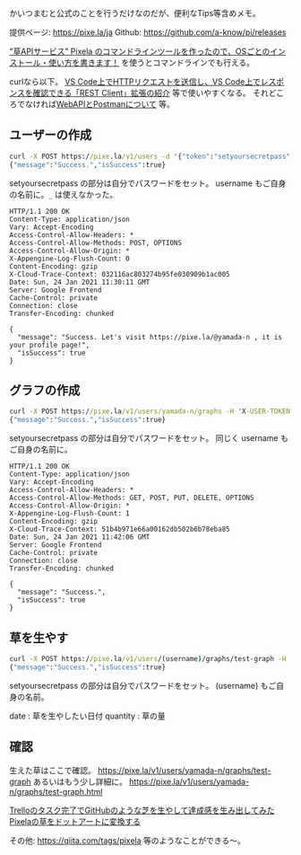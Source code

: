 かいつまむと公式のことを行うだけなのだが、便利なTips等含めメモ。

提供ページ:
https://pixe.la/ja
Github:
https://github.com/a-know/pi/releases

["草APIサービス" Pixela のコマンドラインツールを作ったので、OSごとのインストール・使い方を書きます！](https://blog.a-know.me/entry/2019/02/24/214142) を使うとコマンドラインでも行える。

curlなら以下。
[VS Code上でHTTPリクエストを送信し、VS Code上でレスポンスを確認できる「REST Client」拡張の紹介](https://qiita.com/toshi0607/items/c4440d3fbfa72eac840c) 等で使いやすくなる。
それどころでなければ[WebAPIとPostmanについて](https://qiita.com/notch0314/items/97c7d1bb565fdae4a712) 等。


## ユーザーの作成

```bat
curl -X POST https://pixe.la/v1/users -d '{"token":"setyoursecretpass", "username":"yamada-n", "agreeTermsOfService":"yes", "notMinor":"yes"}'
{"message":"Success.","isSuccess":true}
```

setyoursecretpass の部分は自分でパスワードをセット。
username もご自身の名前に。`_` は使えなかった。


```
HTTP/1.1 200 OK
Content-Type: application/json
Vary: Accept-Encoding
Access-Control-Allow-Headers: *
Access-Control-Allow-Methods: POST, OPTIONS
Access-Control-Allow-Origin: *
X-Appengine-Log-Flush-Count: 0
Content-Encoding: gzip
X-Cloud-Trace-Context: 032116ac803274b95fe030909b1ac005
Date: Sun, 24 Jan 2021 11:30:11 GMT
Server: Google Frontend
Cache-Control: private
Connection: close
Transfer-Encoding: chunked

{
  "message": "Success. Let's visit https://pixe.la/@yamada-n , it is your profile page!",
  "isSuccess": true
}
```


## グラフの作成

```bat
curl -X POST https://pixe.la/v1/users/yamada-n/graphs -H 'X-USER-TOKEN:setyoursecretpass' -d '{"id":"test-graph","name":"graph-name","unit":"commit","type":"int","color":"shibafu"}'
{"message":"Success.","isSuccess":true}
```

setyoursecretpass の部分は自分でパスワードをセット。
同じく username もご自身の名前に。


```
HTTP/1.1 200 OK
Content-Type: application/json
Vary: Accept-Encoding
Access-Control-Allow-Headers: *
Access-Control-Allow-Methods: GET, POST, PUT, DELETE, OPTIONS
Access-Control-Allow-Origin: *
X-Appengine-Log-Flush-Count: 1
Content-Encoding: gzip
X-Cloud-Trace-Context: 51b4b971e66a00162db502b6b78eba85
Date: Sun, 24 Jan 2021 11:42:06 GMT
Server: Google Frontend
Cache-Control: private
Connection: close
Transfer-Encoding: chunked

{
  "message": "Success.",
  "isSuccess": true
}
```


## 草を生やす

```bat
curl -X POST https://pixe.la/v1/users/(username)/graphs/test-graph -H 'X-USER-TOKEN:setyoursecretpass' -d '{"date":"20210123","quantity":"10"}'
{"message":"Success.","isSuccess":true}
```

setyoursecretpass の部分は自分でパスワードをセット。
(username) もご自身の名前。

date : 草を生やしたい日付
quantity : 草の量


## 確認

生えた草はここで確認。
https://pixe.la/v1/users/yamada-n/graphs/test-graph
あるいはもう少し詳細に。
https://pixe.la/v1/users/yamada-n/graphs/test-graph.html

[Trelloのタスク完了でGitHubのような芝を生やして達成感を生み出してみた](https://qiita.com/wamisnet/items/8cd6d4a569ef6c03efb7) 
[Pixelaの草をドットアートに変換する](https://qiita.com/wordijp/items/48c790e96b2537be0ea7)

その他: https://qiita.com/tags/pixela
等のようなことができる～。
